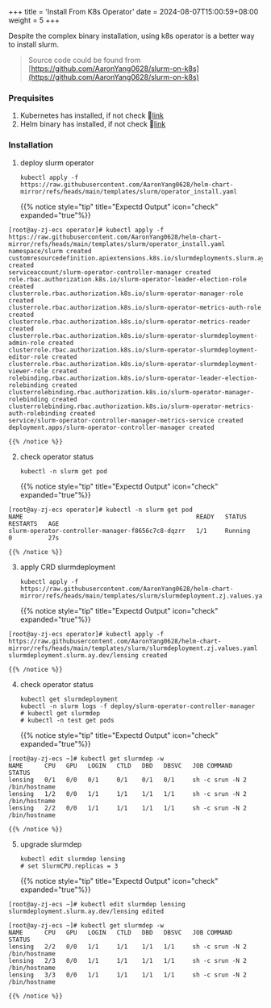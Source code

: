 +++
title = 'Install From K8s Operator'
date = 2024-08-07T15:00:59+08:00
weight = 5
+++


Despite the complex binary installation, using k8s operator is a better way to install slurm.
> Source code could be found from [https://github.com/AaronYang0628/slurm-on-k8s](https://github.com/AaronYang0628/slurm-on-k8s)

### Prequisites
1. Kubernetes has installed, if not check 🔗[link](../../Software/Binary/kubectl.md)
2. Helm binary has installed, if not check 🔗[link](../../Software/Binary/helm.md)

### Installation
1. deploy slurm operator
    ```shell
    kubectl apply -f https://raw.githubusercontent.com/AaronYang0628/helm-chart-mirror/refs/heads/main/templates/slurm/operator_install.yaml
    ```
    {{% notice style="tip" title="Expectd Output" icon="check" expanded="true"%}}
```shell
[root@ay-zj-ecs operator]# kubectl apply -f https://raw.githubusercontent.com/AaronYang0628/helm-chart-mirror/refs/heads/main/templates/slurm/operator_install.yaml
namespace/slurm created
customresourcedefinition.apiextensions.k8s.io/slurmdeployments.slurm.ay.dev created
serviceaccount/slurm-operator-controller-manager created
role.rbac.authorization.k8s.io/slurm-operator-leader-election-role created
clusterrole.rbac.authorization.k8s.io/slurm-operator-manager-role created
clusterrole.rbac.authorization.k8s.io/slurm-operator-metrics-auth-role created
clusterrole.rbac.authorization.k8s.io/slurm-operator-metrics-reader created
clusterrole.rbac.authorization.k8s.io/slurm-operator-slurmdeployment-admin-role created
clusterrole.rbac.authorization.k8s.io/slurm-operator-slurmdeployment-editor-role created
clusterrole.rbac.authorization.k8s.io/slurm-operator-slurmdeployment-viewer-role created
rolebinding.rbac.authorization.k8s.io/slurm-operator-leader-election-rolebinding created
clusterrolebinding.rbac.authorization.k8s.io/slurm-operator-manager-rolebinding created
clusterrolebinding.rbac.authorization.k8s.io/slurm-operator-metrics-auth-rolebinding created
service/slurm-operator-controller-manager-metrics-service created
deployment.apps/slurm-operator-controller-manager created
```
    {{% /notice %}}

2. check operator status
    ```shell
    kubectl -n slurm get pod
    ```
    {{% notice style="tip" title="Expectd Output" icon="check" expanded="true"%}}
```shell
[root@ay-zj-ecs operator]# kubectl -n slurm get pod
NAME                                                READY   STATUS    RESTARTS   AGE
slurm-operator-controller-manager-f8656c7c8-dqzrr   1/1     Running   0          27s
```
    {{% /notice %}}

3. apply CRD slurmdeployment 
    ```shell
    kubectl apply -f https://raw.githubusercontent.com/AaronYang0628/helm-chart-mirror/refs/heads/main/templates/slurm/slurmdeployment.zj.values.yaml
    ```
    {{% notice style="tip" title="Expectd Output" icon="check" expanded="true"%}}
```shell
[root@ay-zj-ecs operator]# kubectl apply -f https://raw.githubusercontent.com/AaronYang0628/helm-chart-mirror/refs/heads/main/templates/slurm/slurmdeployment.zj.values.yaml
slurmdeployment.slurm.ay.dev/lensing created
```
    {{% /notice %}}

4. check operator status
    ```shell
    kubectl get slurmdeployment
    kubectl -n slurm logs -f deploy/slurm-operator-controller-manager
    # kubectl get slurmdep
    # kubectl -n test get pods
    ```
    {{% notice style="tip" title="Expectd Output" icon="check" expanded="true"%}}
```shell
[root@ay-zj-ecs ~]# kubectl get slurmdep -w
NAME      CPU   GPU   LOGIN   CTLD   DBD   DBSVC   JOB COMMAND                     STATUS
lensing   0/1   0/0   0/1     0/1    0/1   0/1     sh -c srun -N 2 /bin/hostname   
lensing   1/2   0/0   1/1     1/1    1/1   1/1     sh -c srun -N 2 /bin/hostname   
lensing   2/2   0/0   1/1     1/1    1/1   1/1     sh -c srun -N 2 /bin/hostname   
```
    {{% /notice %}}

5. upgrade slurmdep 
    ```shell
    kubectl edit slurmdep lensing
    # set SlurmCPU.replicas = 3
    ```
    {{% notice style="tip" title="Expectd Output" icon="check" expanded="true"%}}
```shell
[root@ay-zj-ecs ~]# kubectl edit slurmdep lensing
slurmdeployment.slurm.ay.dev/lensing edited

[root@ay-zj-ecs ~]# kubectl get slurmdep -w
NAME      CPU   GPU   LOGIN   CTLD   DBD   DBSVC   JOB COMMAND                     STATUS
lensing   2/2   0/0   1/1     1/1    1/1   1/1     sh -c srun -N 2 /bin/hostname   
lensing   2/3   0/0   1/1     1/1    1/1   1/1     sh -c srun -N 2 /bin/hostname   
lensing   3/3   0/0   1/1     1/1    1/1   1/1     sh -c srun -N 2 /bin/hostname   
```
    {{% /notice %}}